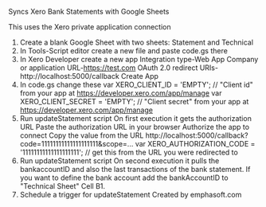 Syncs Xero Bank Statements with Google Sheets

This uses the Xero private application connection

1. Create a blank Google Sheet with two sheets: Statement and Technical
2. In Tools-Script editor create a new file and paste code.gs there
3. In Xero Developer create a new app
Integration type-Web App
Company or application URL-https://test.com
OAuth 2.0 redirect URIs-http://localhost:5000/callback
Create App
4. In code.gs change these
var XERO_CLIENT_ID = 'EMPTY'; // "Client id" from your app at https://developer.xero.com/app/manage
var XERO_CLIENT_SECRET = 'EMPTY'; // "Client secret" from your app at https://developer.xero.com/app/manage
5. Run updateStatement script
On first execution it gets the authorization URL
Paste the authorization URL in your browser
Authorize the app to connect
Copy the value from the URL http://localhost:5000/callback?code=11111111111111111111&scope=...
var XERO_AUTHORIZATION_CODE = '11111111111111111111'; // get this from the URL you were redirected to
6. Run updateStatement script
On second execution it pulls the bankaccountID and also the last transactions of the bank statement.
If you want to define the bank account add the bankAccountID to "Technical Sheet" Cell B1.
6. Schedule a trigger for updateStatement
Created by emphasoft.com